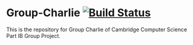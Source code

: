 # Group-Charlie [![Build Status](https://travis-ci.com/nbdd0121/Group-Charlie.svg?token=UCx7UNqgL7Ahyxp6kpA2&branch=master)](https://travis-ci.com/nbdd0121/Group-Charlie)
This is the repository for Group Charlie of Cambridge Computer Science Part IB Group Project.
